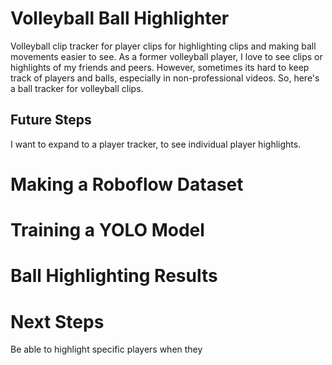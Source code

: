 # Volleyball Ball Highlighter
Volleyball clip tracker for player clips for highlighting clips and making ball movements easier to see. As a former volleyball player, I love to see clips or highlights of my friends and peers. However, sometimes its hard to keep track of players and balls, especially in non-professional videos. So, here's a ball tracker for volleyball clips. 

## Future Steps
I want to expand to a player tracker, to see individual player highlights. 

# Making a Roboflow Dataset 

# Training a YOLO Model 

# Ball Highlighting Results 

# Next Steps
Be able to highlight specific players when they 
